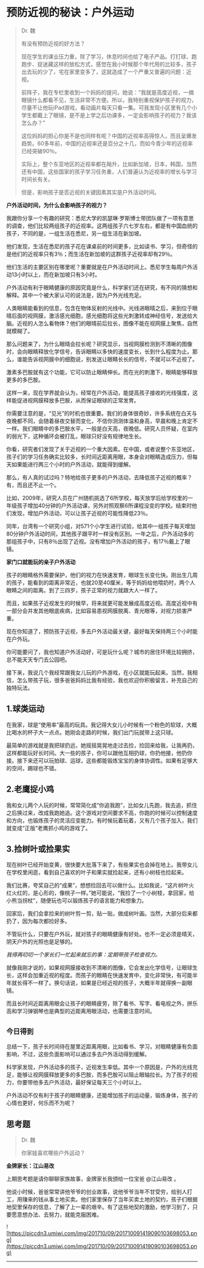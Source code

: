 # 预防近视的秘诀：户外运动

> Dr. 魏
> 
> 有没有预防近视的好方法？
> 
> 现在学生的课业压力重，除了学习，休息时间也给了电子产品。打打球、跑跑步、捉迷藏这样的放松方式，感觉在我小时候那个年代用的比较多，孩子出去玩的少了，宅在家里变多了，这就造成了一个严重又普遍的问题：近视。
> 
> 前阵子，我在专栏里收到一个妈妈的提问，她说：“我就是高度近视，一摘眼镜什么都看不见，生活非常不方便。所以，我特别重视保护孩子的视力，尽量不让他玩iPad游戏，看动画片每天只看一集。可我发现小区里有几个小学生都戴上了眼镜，是不是上学之后功课多，一定会影响孩子的视力？我该怎么办？”
> 
> 这位妈妈的担心你是不是也同样有呢？中国的近视率高得惊人，而且呈爆发趋势。60多年前，中国的近视率还是百分之十几，而如今青少年的近视率已经突破90％。
> 
> 实际上，整个东亚地区的近视率都在飚升，比如新加坡，日本，韩国，当然还有中国，这些国家的孩子学习任务重，人们普遍认为近视率的增长与学习时间长有关。
> 
> 但是，影响孩子是否近视的关键因素其实是户外活动时间。

 **户外活动时间，为什么会影响孩子的视力？**

我跟你分享一个有趣的研究：悉尼大学的凯瑟琳·罗斯博士带团队做了一项有意思的调查，他们比较两组孩子的近视率。这两组孩子六七岁左右，都是有中国血统的孩子，不同的是，一组生活在悉尼，另一组生活在新加坡。

他们发现，生活在悉尼的孩子花在课桌前的时间更多，比如读书、学习，但奇怪的是他们的近视率只有3％；而生活在新加坡的这群孩子近视率却有29％。

他们生活的主要区别在哪里呢？重要就是在户外活动时间上。悉尼学生每周户外活动13小时以上，而在新加坡只有3小时。

户外活动有利于眼睛健康的原因究竟是什么，科学家们还在研究，有不同的猜想和解释。其中一个被大家认可的说法是，因为户外光线充足。

人类眼睛能看到的信息，包含在物体反射的光线中。光线进眼晴之后，来到位于眼晴后面的视网膜，激活感光细胞，感光细胞将这些光刺激转成神经信号，发送给大脑。近视的人怎么看物体？他们的眼晴前后拉长，图像不能在视网膜上聚焦，自然就模糊了。

那么问题来了，为什么眼晴会拉长呢？研究显示，当视网膜检测到不清晰的图像时，会向眼睛释放化学信号，告诉眼睛以多快的速度变长，长到什么程度为止。那么，谁能告诉视网膜中的细胞说，别发送让眼睛长长的信号，不就可以不近视了。

激素多巴胺就有这个功能，它可以防止眼睛伸长。而在光的刺激下，眼睛能够释放更多的多巴胺。

这样一来，现在学界就会认为，经常在户外活动，能提高孩子接收的光线强度，这样能促进视网膜释放多巴胺，从而保证眼球的正常发育。

你需要注意的是，“见光”的时机也很重要。我们的身体很奇妙，许多系统在白天与夜晚都不同，会随着昼夜交替而变化，不信你测测体温和身高，早晨和晚上肯定不一样。我们眼睛中的多巴胺水平，一般是白天高，夜晚低。研究人员怀疑，在室内的弱光下，这种循环会被打乱，眼球只好没有规律地生长。

你看，研究者们发现了关于近视的一个重大因素。在中国，或者说整个东亚地区，孩子们的学习任务确实比较多，长时间近距离用眼，本身会对眼睛造成压力，但每天如果能进行两三个小时的户外活动，就能得到缓解。

那么，有人真的试过吗？特地给孩子更多的户外活动，去降低孩子近视的概率？有，而且还不止一个。

比如，2009年，研究人员在广州随机挑选了6所学校，每天放学后给学校里的一年级孩子增加40分钟的户外活动课，另外对照观察6所课程没变的学校。结束时他们发现，增加户外活动，可以让孩子近视的可能性降低23％。

同年，台湾有一个研究小组，对571个小学生进行试验，给其中一组孩子每天增加80分钟户外活动时间，其他孩子跟平时一样没有区别。一年之后，户外活动多的那组孩子中，只有8％出现了近视。没有增加户外活动的孩子，有17％戴上了眼镜。

 **家门口就能玩的亲子户外活动**

孩子的眼睛格外需要保护，他们的视力在快速发育，眼球生长变化快。刚出生几周的孩子，能看到的距离非常近，也就20至40厘米，等于妈妈给他喂奶时，两个人眼睛之间的距离。到了三四岁，孩子正常的视力就跟大人一样了。

而且，如果孩子近视发生的时候早，将来就更可能发展成高度近视。高度近视中有一部分会并发其他眼底疾病，比如容易患视网膜脱离、青光眼等，对视力损害严重。

现在你知道了，预防孩子近视，多去户外活动最关键，最好每天保持两三个小时能在户外玩。

你可能要问了，我也知道户外活动好，可是玩什么呢？城市的居住环境比较拥挤，总不能天天专门去公园吧。

接下来，我说几个我经常跟我女儿玩的户外游戏，在小区就能玩起来。当然，我相信，怎么带孩子玩，很多爸爸妈妈比我有经验，我也欢迎你积极留言，补充自己的独特玩法。

## 1.球类运动

在我家，球是“使用率”最高的玩具。我记得大女儿小时候有一个粉色的软球，大概比喝水的杯子大一点点。她刚会走路的时候，我们出门玩就带上这只球。

最简单的游戏就是我把球扔远，她摇摇晃晃地走过去捡，捡回来给我，让我再扔，这样都能玩好长时间。大一些的孩子，你可以跟他互相扔球，你扔他接，他扔你接。接下来还可以玩拍球、运球，这些都能锻炼宝宝的身体协调性。如果有足够大的空间，踢球也不错。

## 2.老鹰捉小鸡

我和女儿两个人玩的时候，常常简化成“你追我跑”，比如女儿先跑，我去追，抓住之后换过来，改成我跑她追。这个游戏对空间要求不高，你跑的时候可以控制速度和方向，也锻炼孩子的灵活应变能力。有时候玩着玩着，又有几个孩子加入，我们就变成“正版”老鹰抓小鸡的游戏了。

## 3.捡树叶或捡果实

现在树叶已经开始变黄，很快要大批落下来了，有些果实也会掉在地上。我带女儿在学校里闲逛，看到自己喜欢的叶子和果实就捡起来，还有小树枝也捡起来。

我们比赛，夸奖自己的“成果”，想想捡回去可以做什么。比如我说，“这片树叶火红火红的，是心形的，像桃子一样。”她可能说，“我捡了一个小树枝，拿回家，给小熊当拐杖”，随便玩也可以锻炼孩子的语言能力和想象力。

回家后，我们会拿捡来的树叶剪一剪，贴一贴，做成树叶画。当然，大部分后来都扔了，因为每次都捡好多。

不管玩什么，只要在户外玩，就对孩子的眼睛健康有好处。也不一定必须是晴天，阴天户外的光照也是足够的。

 *我得再叨叨一个家长们一忙起来就忘的事：定期带孩子检查视力。*

就像我刚才说的，如果视网膜接收到不清晰的图像，它会发出化学信号，让眼球生长，这样会加重近视的程度。而孩子的眼睛在快速发育中，变化非常快，有可能半年就长得不一样了。换句话说，如果是已经近视的孩子，大概半年就得换一副眼镜。

而且长时间近距离用眼会让孩子的眼睛疲劳，除了看书、写字、看电视之外，拼乐高和学习弹钢琴也是典型的近距离用眼活动，也需要注意时间。

## `今日得到`

总结一下，孩子长时间待在屋里近距离用眼，比如看书、学习，对眼睛健康有负面影响，不过，这些负面影响可以通过多去户外活动得到缓解。

科学家发现，户外活动多的孩子，近视发生率低。其中一个原因是，户外的光线充足，能够让视网膜释放更多的多巴胺，而多巴胺可以阻止眼轴拉长。为了孩子的视力，你要带他多去户外活动，最好保证每天三个小时以上。

户外活动不仅有利于孩子的眼睛健康，还能增加孩子的运动量，锻炼身体，孩子的心情也更好，何乐而不为呢？

## 思考题

> Dr. 魏
> 
> 你家娃喜欢哪些户外运动？

 **金牌家长：江山易改**

上期思考题是请你聊聊家族故事，金牌家长我颁给一位宝爸 @江山易改 。

他说小时候，爸爸常常讲他爷爷的创业故事，说他爷爷当年不甘受穷，给别人打工，用赚来的钱从事土地买卖。他们家里保存了当年买卖土地的契约，孩子们根据地契里保存的信息，了解了上一辈的艰辛。有了这些地契的激励，他学习到了，只要愿意想办法、去努力，就能克服困难。

![https://piccdn3.umiwi.com/img/201710/09/201710091419090103698053.png](https://piccdn3.umiwi.com/img/201710/09/201710091419090103698053.png)

---
